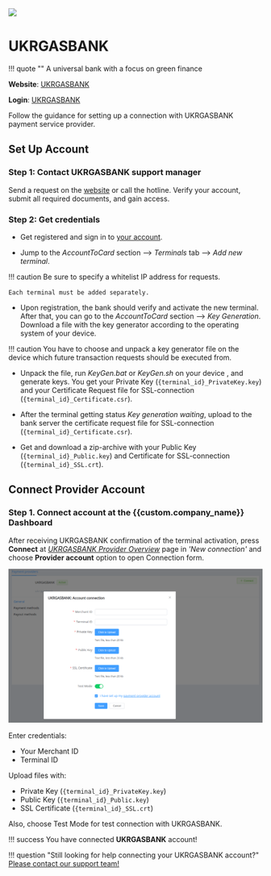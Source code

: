 <img src="https://static.openfintech.io/payment_providers/ukrgasbank/logo.svg?w=400" width="400px" >

# UKRGASBANK

!!! quote ""
    A universal bank with a focus on green finance

**Website**: [UKRGASBANK](https://ukrgasbank.com/)

**Login**: [UKRGASBANK](https://ecomm.ukrgasbank.com/)

Follow the guidance for setting up a connection with UKRGASBANK payment service provider.

## Set Up Account

### Step 1: Contact UKRGASBANK support manager

Send a request on the [website](https://www.ukrgasbank.com/) or call the hotline. Verify your account, submit all required documents, and gain access.

### Step 2: Get credentials

* Get registered and sign in to [your account](https://ecomm.ukrgasbank.com/).

* Jump to the *AccountToCard* section --> *Terminals* tab --> *Add new terminal*.

!!! caution
    Be sure to specify a whitelist IP address for requests.

    Each terminal must be added separately.

* Upon registration, the bank should verify and activate the new terminal. After that, you can go to the *AccountToCard* section --> *Key Generation*. Download a file with the key generator according to the operating system of your device.

!!! caution
    You have to choose and unpack a key generator file on the device which future transaction requests should be executed from.

* Unpack the file, run *KeyGen.bat* or *KeyGen.sh* on your device , and generate keys. You get your Private Key (`{terminal_id}_PrivateKey.key`) and your Certificate Request file for SSL-connection (`{terminal_id}_Certificate.csr`).

* After the terminal getting status *Key generation waiting*, upload to the bank server the certificate request file for SSL-connection (`{terminal_id}_Certificate.csr`).

* Get and download a zip-archive with your Public Key (`{terminal_id}_Public.key`) and Certificate for SSL-connection (`{terminal_id}_SSL.crt`).

## Connect Provider Account

### Step 1. Connect account at the {{custom.company_name}} Dashboard

After receiving UKRGASBANK confirmation of the terminal activation, press **Connect** at [*UKRGASBANK Provider Overview*]({{custom.dashboard_base_url}}connect-directory/payment-providers/UKRGASBANK/general) page in *'New connection'* and choose **Provider account** option to open Connection form.

![Connect](images/provider-account.png)

Enter credentials:

* Your Merchant ID
* Terminal ID

Upload files with:

* Private Key (`{terminal_id}_PrivateKey.key`)
* Public Key (`{terminal_id}_Public.key`)
* SSL Certificate (`{terminal_id}_SSL.crt`)

Also, choose Test Mode for test connection with UKRGASBANK.

!!! success
    You have connected **UKRGASBANK** account!

<!--
## Connect H2H Merchant Account

### Step 1. Connect H2H account at the {{custom.company_name}} Dashboard

Press **Connect** at [*UKRGASBANK Provider Overview*]({{custom.dashboard_base_url}}connect-directory/payment-providers/UKRGASBANK/general) page in *'New connection'* and choose **H2H Merchant account** option to open Connection form.

![Connect](images/h2h-merchant-account.png)

Enter credentials:

[//]: # (Choose Test Mode for test connection with UKRGASBANK.)

Choose Currency and Features. You can set these parameters according to available currencies and features for your UKRGASBANK account, but it is necessary to check details of the connection with your {{custom.company_name}} account manager.

!!! success
    You have connected **UKRGASBANK** H2H merchant account!

--->

!!! question "Still looking for help connecting your UKRGASBANK account?"
    [Please contact our support team!](mailto:{{custom.support_email}})
